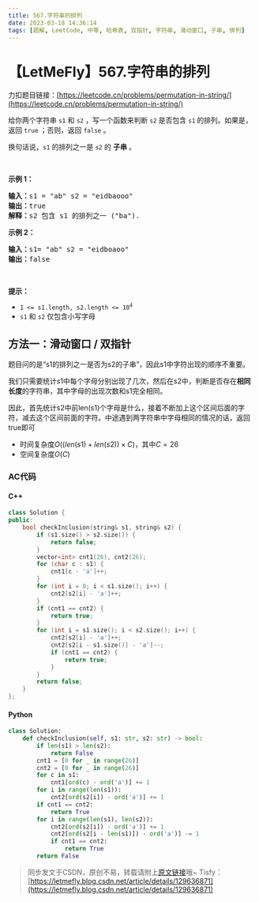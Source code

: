 ```yaml
---
title: 567.字符串的排列
date: 2023-03-18 14:36:14
tags: [题解, LeetCode, 中等, 哈希表, 双指针, 字符串, 滑动窗口, 子串, 排列]
---
```


# 【LetMeFly】567.字符串的排列

力扣题目链接：[https://leetcode.cn/problems/permutation-in-string/](https://leetcode.cn/problems/permutation-in-string/)

<p>给你两个字符串&nbsp;<code>s1</code>&nbsp;和&nbsp;<code>s2</code> ，写一个函数来判断 <code>s2</code> 是否包含 <code>s1</code><strong>&nbsp;</strong>的排列。如果是，返回 <code>true</code> ；否则，返回 <code>false</code> 。</p>

<p>换句话说，<code>s1</code> 的排列之一是 <code>s2</code> 的 <strong>子串</strong> 。</p>

<p>&nbsp;</p>

<p><strong>示例 1：</strong></p>

<pre>
<strong>输入：</strong>s1 = "ab" s2 = "eidbaooo"
<strong>输出：</strong>true
<strong>解释：</strong>s2 包含 s1 的排列之一 ("ba").
</pre>

<p><strong>示例 2：</strong></p>

<pre>
<strong>输入：</strong>s1= "ab" s2 = "eidboaoo"
<strong>输出：</strong>false
</pre>

<p>&nbsp;</p>

<p><strong>提示：</strong></p>

<ul>
	<li><code>1 &lt;= s1.length, s2.length &lt;= 10<sup>4</sup></code></li>
	<li><code>s1</code> 和 <code>s2</code> 仅包含小写字母</li>
</ul>


    
## 方法一：滑动窗口 / 双指针

题目问的是“s1的排列之一是否为s2的子串”，因此s1中字符出现的顺序不重要。

我们只需要统计$s1$中每个字母分别出现了几次，然后在s2中，判断是否存在**相同长度**的字符串，其中字母的出现次数和s1完全相同。

因此，首先统计s2中前len(s1)个字母是什么，接着不断加上这个区间后面的字符，减去这个区间前面的字符。中途遇到两字符串中字母相同的情况的话，返回true即可

+ 时间复杂度$O((len(s1) + len(s2)) \times C)$，其中$C = 26$
+ 空间复杂度$O(C)$

### AC代码

#### C++

```cpp
class Solution {
public:
    bool checkInclusion(string& s1, string& s2) {
        if (s1.size() > s2.size()) {
            return false;
        }
        vector<int> cnt1(26), cnt2(26);
        for (char c : s1) {
            cnt1[c - 'a']++;
        }
        for (int i = 0; i < s1.size(); i++) {
            cnt2[s2[i] - 'a']++;
        }
        if (cnt1 == cnt2) {
            return true;
        }
        for (int i = s1.size(); i < s2.size(); i++) {
            cnt2[s2[i] - 'a']++;
            cnt2[s2[i - s1.size()] - 'a']--;
            if (cnt1 == cnt2) {
                return true;
            }
        }
        return false;
    }
};
```

#### Python

```python
class Solution:
    def checkInclusion(self, s1: str, s2: str) -> bool:
        if len(s1) > len(s2):
            return False
        cnt1 = [0 for _ in range(26)]
        cnt2 = [0 for _ in range(26)]
        for c in s1:
            cnt1[ord(c) - ord('a')] += 1
        for i in range(len(s1)):
            cnt2[ord(s2[i]) - ord('a')] += 1
        if cnt1 == cnt2:
            return True
        for i in range(len(s1), len(s2)):
            cnt2[ord(s2[i]) - ord('a')] += 1
            cnt2[ord(s2[i - len(s1)]) - ord('a')] -= 1
            if cnt1 == cnt2:
                return True
        return False
```

> 同步发文于CSDN，原创不易，转载请附上[原文链接](https://blog.letmefly.xyz/2023/03/18/LeetCode%200567.%E5%AD%97%E7%AC%A6%E4%B8%B2%E7%9A%84%E6%8E%92%E5%88%97/)哦~
> Tisfy：[https://letmefly.blog.csdn.net/article/details/129636871](https://letmefly.blog.csdn.net/article/details/129636871)
